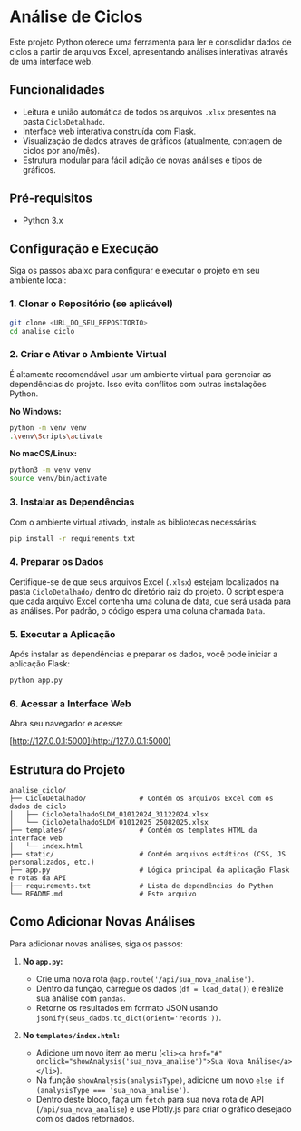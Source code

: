 # Análise de Ciclos

Este projeto Python oferece uma ferramenta para ler e consolidar dados de ciclos a partir de arquivos Excel, apresentando análises interativas através de uma interface web.

## Funcionalidades

- Leitura e união automática de todos os arquivos `.xlsx` presentes na pasta `CicloDetalhado`.
- Interface web interativa construída com Flask.
- Visualização de dados através de gráficos (atualmente, contagem de ciclos por ano/mês).
- Estrutura modular para fácil adição de novas análises e tipos de gráficos.

## Pré-requisitos

- Python 3.x

## Configuração e Execução

Siga os passos abaixo para configurar e executar o projeto em seu ambiente local:

### 1. Clonar o Repositório (se aplicável)

```bash
git clone <URL_DO_SEU_REPOSITORIO>
cd analise_ciclo
```

### 2. Criar e Ativar o Ambiente Virtual

É altamente recomendável usar um ambiente virtual para gerenciar as dependências do projeto. Isso evita conflitos com outras instalações Python.

**No Windows:**

```bash
python -m venv venv
.\venv\Scripts\activate
```

**No macOS/Linux:**

```bash
python3 -m venv venv
source venv/bin/activate
```

### 3. Instalar as Dependências

Com o ambiente virtual ativado, instale as bibliotecas necessárias:

```bash
pip install -r requirements.txt
```

### 4. Preparar os Dados

Certifique-se de que seus arquivos Excel (`.xlsx`) estejam localizados na pasta `CicloDetalhado/` dentro do diretório raiz do projeto. O script espera que cada arquivo Excel contenha uma coluna de data, que será usada para as análises. Por padrão, o código espera uma coluna chamada `Data`.

### 5. Executar a Aplicação

Após instalar as dependências e preparar os dados, você pode iniciar a aplicação Flask:

```bash
python app.py
```

### 6. Acessar a Interface Web

Abra seu navegador e acesse:

[http://127.0.0.1:5000](http://127.0.0.1:5000)

## Estrutura do Projeto

```
analise_ciclo/
├── CicloDetalhado/             # Contém os arquivos Excel com os dados de ciclo
│   ├── CicloDetalhadoSLDM_01012024_31122024.xlsx
│   └── CicloDetalhadoSLDM_01012025_25082025.xlsx
├── templates/                  # Contém os templates HTML da interface web
│   └── index.html
├── static/                     # Contém arquivos estáticos (CSS, JS personalizados, etc.)
├── app.py                      # Lógica principal da aplicação Flask e rotas da API
├── requirements.txt            # Lista de dependências do Python
└── README.md                   # Este arquivo
```

## Como Adicionar Novas Análises

Para adicionar novas análises, siga os passos:

1.  **No `app.py`:**
    *   Crie uma nova rota `@app.route('/api/sua_nova_analise')`.
    *   Dentro da função, carregue os dados (`df = load_data()`) e realize sua análise com `pandas`.
    *   Retorne os resultados em formato JSON usando `jsonify(seus_dados.to_dict(orient='records'))`.

2.  **No `templates/index.html`:**
    *   Adicione um novo item ao menu (`<li><a href="#" onclick="showAnalysis('sua_nova_analise')">Sua Nova Análise</a></li>`).
    *   Na função `showAnalysis(analysisType)`, adicione um novo `else if (analysisType === 'sua_nova_analise')`.
    *   Dentro deste bloco, faça um `fetch` para sua nova rota de API (`/api/sua_nova_analise`) e use Plotly.js para criar o gráfico desejado com os dados retornados.

